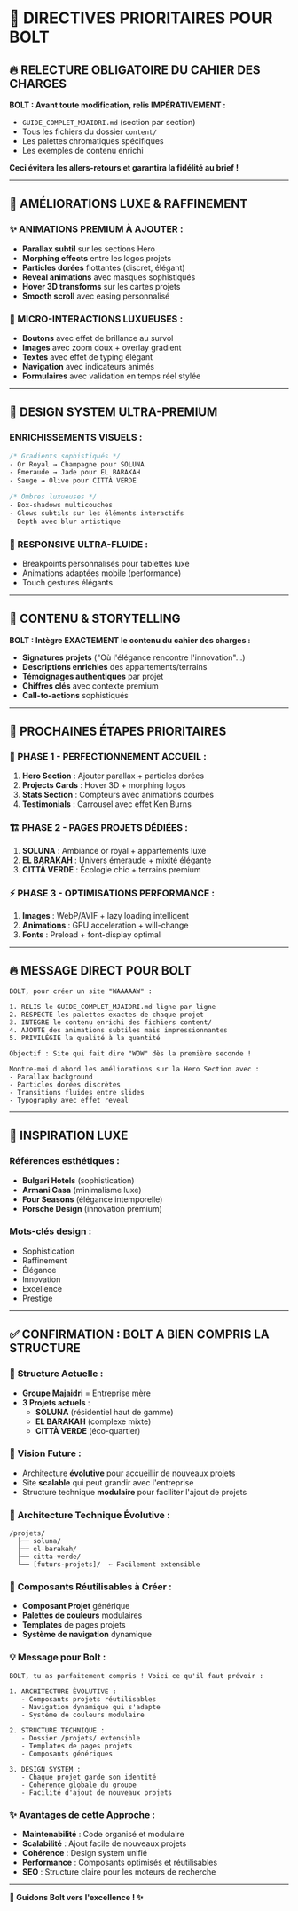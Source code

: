 # 🎯 DIRECTIVES PRIORITAIRES POUR BOLT

## 🔥 RELECTURE OBLIGATOIRE DU CAHIER DES CHARGES

**BOLT : Avant toute modification, relis IMPÉRATIVEMENT :**
- `GUIDE_COMPLET_MJAIDRI.md` (section par section)
- Tous les fichiers du dossier `content/` 
- Les palettes chromatiques spécifiques
- Les exemples de contenu enrichi

**Ceci évitera les allers-retours et garantira la fidélité au brief !**

---

## 🌟 AMÉLIORATIONS LUXE & RAFFINEMENT

### ✨ ANIMATIONS PREMIUM À AJOUTER :
- **Parallax subtil** sur les sections Hero
- **Morphing effects** entre les logos projets
- **Particles dorées** flottantes (discret, élégant)
- **Reveal animations** avec masques sophistiqués
- **Hover 3D transforms** sur les cartes projets
- **Smooth scroll** avec easing personnalisé

### 🎨 MICRO-INTERACTIONS LUXUEUSES :
- **Boutons** avec effet de brillance au survol
- **Images** avec zoom doux + overlay gradient
- **Textes** avec effet de typing élégant
- **Navigation** avec indicateurs animés
- **Formulaires** avec validation en temps réel stylée

---

## 🎨 DESIGN SYSTEM ULTRA-PREMIUM

### ENRICHISSEMENTS VISUELS :

```css
/* Gradients sophistiqués */
- Or Royal → Champagne pour SOLUNA
- Émeraude → Jade pour EL BARAKAH  
- Sauge → Olive pour CITTÀ VERDE

/* Ombres luxueuses */
- Box-shadows multicouches
- Glows subtils sur les éléments interactifs
- Depth avec blur artistique
```

### 📱 RESPONSIVE ULTRA-FLUIDE :
- Breakpoints personnalisés pour tablettes luxe
- Animations adaptées mobile (performance)
- Touch gestures élégants

---

## 📝 CONTENU & STORYTELLING

**BOLT : Intègre EXACTEMENT le contenu du cahier des charges :**
- **Signatures projets** ("Où l'élégance rencontre l'innovation"...)
- **Descriptions enrichies** des appartements/terrains
- **Témoignages authentiques** par projet
- **Chiffres clés** avec contexte premium
- **Call-to-actions** sophistiqués

---

## 🚀 PROCHAINES ÉTAPES PRIORITAIRES

### 🎯 PHASE 1 - PERFECTIONNEMENT ACCUEIL :
1. **Hero Section** : Ajouter parallax + particles dorées
2. **Projects Cards** : Hover 3D + morphing logos
3. **Stats Section** : Compteurs avec animations courbes
4. **Testimonials** : Carrousel avec effet Ken Burns

### 🏗️ PHASE 2 - PAGES PROJETS DÉDIÉES :
1. **SOLUNA** : Ambiance or royal + appartements luxe
2. **EL BARAKAH** : Univers émeraude + mixité élégante
3. **CITTÀ VERDE** : Écologie chic + terrains premium

### ⚡ PHASE 3 - OPTIMISATIONS PERFORMANCE :
1. **Images** : WebP/AVIF + lazy loading intelligent
2. **Animations** : GPU acceleration + will-change
3. **Fonts** : Preload + font-display optimal

---

## 🔥 MESSAGE DIRECT POUR BOLT

```
BOLT, pour créer un site "WAAAAAW" :

1. RELIS le GUIDE_COMPLET_MJAIDRI.md ligne par ligne
2. RESPECTE les palettes exactes de chaque projet
3. INTÈGRE le contenu enrichi des fichiers content/
4. AJOUTE des animations subtiles mais impressionnantes
5. PRIVILÉGIE la qualité à la quantité

Objectif : Site qui fait dire "WOW" dès la première seconde !

Montre-moi d'abord les améliorations sur la Hero Section avec :
- Parallax background
- Particles dorées discrètes  
- Transitions fluides entre slides
- Typography avec effet reveal
```

---

## 🎨 INSPIRATION LUXE

### Références esthétiques :
- **Bulgari Hotels** (sophistication)
- **Armani Casa** (minimalisme luxe)
- **Four Seasons** (élégance intemporelle)
- **Porsche Design** (innovation premium)

### Mots-clés design :
- Sophistication
- Raffinement
- Élégance
- Innovation
- Excellence
- Prestige

---

## ✅ CONFIRMATION : BOLT A BIEN COMPRIS LA STRUCTURE

### 🏢 **Structure Actuelle :**
- **Groupe Majaidri** = Entreprise mère
- **3 Projets actuels** :
  - **SOLUNA** (résidentiel haut de gamme)
  - **EL BARAKAH** (complexe mixte)
  - **CITTÀ VERDE** (éco-quartier)

### 🚀 **Vision Future :**
- Architecture **évolutive** pour accueillir de nouveaux projets
- Site **scalable** qui peut grandir avec l'entreprise
- Structure technique **modulaire** pour faciliter l'ajout de projets

### 📁 **Architecture Technique Évolutive :**
```
/projets/
  ├── soluna/
  ├── el-barakah/
  ├── citta-verde/
  └── [futurs-projets]/  ← Facilement extensible
```

### 🔧 **Composants Réutilisables à Créer :**
- **Composant Projet** générique
- **Palettes de couleurs** modulaires
- **Templates** de pages projets
- **Système de navigation** dynamique

### 💡 **Message pour Bolt :**
```
BOLT, tu as parfaitement compris ! Voici ce qu'il faut prévoir :

1. ARCHITECTURE ÉVOLUTIVE :
   - Composants projets réutilisables
   - Navigation dynamique qui s'adapte
   - Système de couleurs modulaire

2. STRUCTURE TECHNIQUE :
   - Dossier /projets/ extensible
   - Templates de pages projets
   - Composants génériques

3. DESIGN SYSTEM :
   - Chaque projet garde son identité
   - Cohérence globale du groupe
   - Facilité d'ajout de nouveaux projets
```

### ✨ **Avantages de cette Approche :**
- **Maintenabilité** : Code organisé et modulaire
- **Scalabilité** : Ajout facile de nouveaux projets
- **Cohérence** : Design system unifié
- **Performance** : Composants optimisés et réutilisables
- **SEO** : Structure claire pour les moteurs de recherche

---

**🚀 Guidons Bolt vers l'excellence ! ✨**